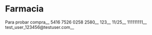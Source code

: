 # Farmacia


Para probar compra__
5416 7526 0258 2580__
123__
11/25__
111111111__
test_user_123456@testuser.com__
